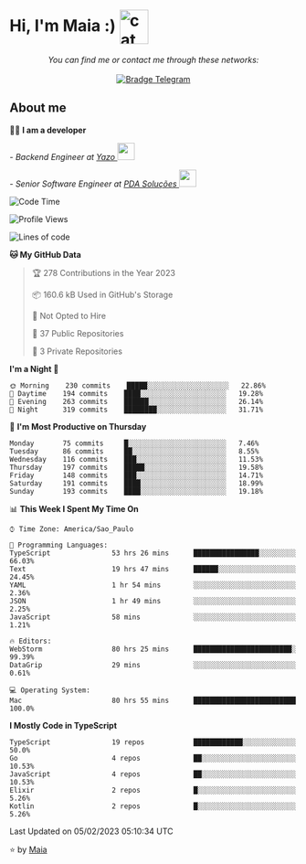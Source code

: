 <h1 align="left">Hi, I'm Maia :) 
<img src="https://emojis.slackmojis.com/emojis/images/1643509834/36299/black-cat.gif?1643509834" width="50" height="60" align="center"  alt="cat"/>
</h1>

<p align="center">
    <i>You can find me or contact me through these networks:</i>
    <br/><br/>
    <a href="https://t.me/mrootx" target="_blank">
        <img src="https://img.shields.io/badge/-Telegram-2CA5E0?logo=telegram&style=flat&logoColor=white" alt="Bradge Telegram" />
    </a>
</p>

## About me

:technologist: <strong>I am a developer</strong> <br>

<p><em> - Backend Engineer at <a href="https://yazo.com.br/">Yazo
</a><img src="https://media.giphy.com/media/WUlplcMpOCEmTGBtBW/giphy.gif" width="30"> 
</em></p>

<p><em> - Senior Software Engineer at <a href="https://pdasolucoes.com.br">PDA Soluções
</a><img src="https://media.giphy.com/media/WUlplcMpOCEmTGBtBW/giphy.gif" width="30"> 
</em></p>

<!--START_SECTION:waka-->
![Code Time](http://img.shields.io/badge/Code%20Time-1%2C614%20hrs-blue)

![Profile Views](http://img.shields.io/badge/Profile%20Views-25-blue)

![Lines of code](https://img.shields.io/badge/From%20Hello%20World%20I%27ve%20Written-109%20Thousand%20lines%20of%20code-blue)

**🐱 My GitHub Data** 

> 🏆 278 Contributions in the Year 2023
 > 
> 📦 160.6 kB Used in GitHub's Storage 
 > 
> 🚫 Not Opted to Hire
 > 
> 📜 37 Public Repositories 
 > 
> 🔑 3 Private Repositories  
 > 
**I'm a Night 🦉** 

```text
🌞 Morning    230 commits    █████░░░░░░░░░░░░░░░░░░░░   22.86% 
🌆 Daytime    194 commits    ████░░░░░░░░░░░░░░░░░░░░░   19.28% 
🌃 Evening    263 commits    ██████░░░░░░░░░░░░░░░░░░░   26.14% 
🌙 Night      319 commits    ████████░░░░░░░░░░░░░░░░░   31.71%

```
📅 **I'm Most Productive on Thursday** 

```text
Monday       75 commits     █░░░░░░░░░░░░░░░░░░░░░░░░   7.46% 
Tuesday      86 commits     ██░░░░░░░░░░░░░░░░░░░░░░░   8.55% 
Wednesday    116 commits    ███░░░░░░░░░░░░░░░░░░░░░░   11.53% 
Thursday     197 commits    █████░░░░░░░░░░░░░░░░░░░░   19.58% 
Friday       148 commits    ███░░░░░░░░░░░░░░░░░░░░░░   14.71% 
Saturday     191 commits    ████░░░░░░░░░░░░░░░░░░░░░   18.99% 
Sunday       193 commits    ████░░░░░░░░░░░░░░░░░░░░░   19.18%

```


📊 **This Week I Spent My Time On** 

```text
⌚︎ Time Zone: America/Sao_Paulo

💬 Programming Languages: 
TypeScript               53 hrs 26 mins      ████████████████░░░░░░░░░   66.03% 
Text                     19 hrs 47 mins      ██████░░░░░░░░░░░░░░░░░░░   24.45% 
YAML                     1 hr 54 mins        ░░░░░░░░░░░░░░░░░░░░░░░░░   2.36% 
JSON                     1 hr 49 mins        ░░░░░░░░░░░░░░░░░░░░░░░░░   2.25% 
JavaScript               58 mins             ░░░░░░░░░░░░░░░░░░░░░░░░░   1.21%

🔥 Editors: 
WebStorm                 80 hrs 25 mins      ████████████████████████░   99.39% 
DataGrip                 29 mins             ░░░░░░░░░░░░░░░░░░░░░░░░░   0.61%

💻 Operating System: 
Mac                      80 hrs 55 mins      █████████████████████████   100.0%

```

**I Mostly Code in TypeScript** 

```text
TypeScript               19 repos            ████████████░░░░░░░░░░░░░   50.0% 
Go                       4 repos             ██░░░░░░░░░░░░░░░░░░░░░░░   10.53% 
JavaScript               4 repos             ██░░░░░░░░░░░░░░░░░░░░░░░   10.53% 
Elixir                   2 repos             █░░░░░░░░░░░░░░░░░░░░░░░░   5.26% 
Kotlin                   2 repos             █░░░░░░░░░░░░░░░░░░░░░░░░   5.26%

```



 Last Updated on 05/02/2023 05:10:34 UTC
<!--END_SECTION:waka-->

⭐️ by [Maia](https://github.com/gabrielmaialva33/)


